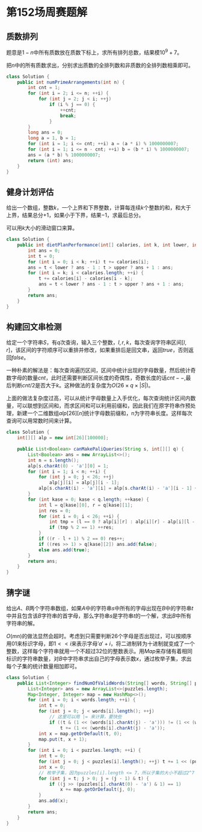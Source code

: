 # 第152场周赛题解

## 质数排列
题意是$1-n$中所有质数放在质数下标上，求所有排列总数，结果模$10^9+7$。

把$n$中的所有质数求出，分别求出质数的全排列数和非质数的全排列数相乘即可。
```java
class Solution {
    public int numPrimeArrangements(int n) {
        int cnt = 1;
        for (int i = 2; i <= n; ++i) {
            for (int j = 2; j < i; ++j)
                if (i % j == 0) {
                    ++cnt;
                    break;
                }
        }
        long ans = 0;
        long a = 1, b = 1;
        for (int i = 1; i <= cnt; ++i) a = (a * i) % 1000000007;
        for (int i = 1; i <= n - cnt; ++i) b = (b * i) % 1000000007;
        ans = (a * b) % 1000000007;
        return (int) ans;
    }
}
```

## 健身计划评估
给出一个数组，整数$k$，一个上界和下界整数，计算每连续$k$个整数的和，和大于上界，结果总分$+1$，如果小于下界，结果$-1$，求最后总分。

可以用$k$大小的滑动窗口来算。
```java
class Solution {
    public int dietPlanPerformance(int[] calories, int k, int lower, int upper) {
        int ans = 0;
        int t = 0;
        for (int i = 0; i < k; ++i) t += calories[i];
        ans = t < lower ? ans - 1 : t > upper ? ans + 1 : ans;
        for (int i = k; i < calories.length; ++i) {
            t += calories[i] - calories[i - k];
            ans = t < lower ? ans - 1 : t > upper ? ans + 1 : ans;
        }
        return ans;
    }
}
```

## 构建回文串检测
给定一个字符串$S$，有$q$次查询，输入三个整数，$l,r,k$，每次查询字符串区间$[l,r]$，该区间的字符顺序可以重排并修改，如果重排后是回文串，返回$true$，否则返回$false$。

一种朴素的解法是：每次查询遍历区间，区间中统计出现的字母数量，然后统计奇数字母的数量$cnt$，此时还需要判断区间长度的奇偶性，奇数长度的话$cnt--$,最后判断$cnt/2$是否大于$k$。这种做法的复杂度为$O(26\times q\times|S|)$。

上面的做法复杂度过高，可以从统计字母数量上入手优化，每次查询统计区间内数量，可以联想到区间和，而求区间和可以利用前缀和，因此我们在原字符串作预处理，新建一个二维数组$alp[26][n]$统计字母数前缀和，n为字符串长度。这样每次查询可以用常数时间来计算。

```java
class Solution {
    int[][] alp = new int[26][100000];
    
    public List<Boolean> canMakePaliQueries(String s, int[][] q) {
        List<Boolean> ans = new ArrayList<>();
        int n = s.length();
        alp[s.charAt(0) - 'a'][0] = 1;
        for (int i = 1; i < n; ++i) {
            for (int j = 0; j < 26; ++j)
                alp[j][i] = alp[j][i - 1];
            alp[s.charAt(i) - 'a'][i] = alp[s.charAt(i) - 'a'][i - 1] + 1;
        }
        for (int kase = 0; kase < q.length; ++kase) {
            int l = q[kase][0], r = q[kase][1];
            int res = 0;
            for (int i = 0; i < 26; ++i) {
                int tmp = (l == 0 ? alp[i][r] : alp[i][r] - alp[i][l - 1]);
                if (tmp % 2 == 1) ++res;
            }
            if ((r - l + 1) % 2 == 0) res++;
            if ((res >> 1) > q[kase][2]) ans.add(false);
            else ans.add(true);
        }
        return ans;
    }
}
```

## 猜字谜
给出$A$、$B$两个字符串数组，如果$A$中的字符串$s$中所有的字母出现在$B$中的字符串$t$中并且包含该$B$字符串的首字母，那么字符串$s$是字符串$t$的一个解，求出$B$中所有字符串的解。

$O(mn)$的做法显然会超时。考虑到只需要判断$26$个字母是否出现过，可以按顺序用$01$来标识字母，即$1<<i$来表示字母$'a'+i$，将二进制转为十进制就变成了一个整数，这样每个字符串就用一个不超过$32$位的整数表示。用$Map$来存储有着相同标识的字符串数量，对$B$中字符串求出自己的字母表示数$x$，通过枚举子集，求出每个子集的统计数量相加即可。

```java
class Solution {
    public List<Integer> findNumOfValidWords(String[] words, String[] puzzles) {
        List<Integer> ans = new ArrayList<>(puzzles.length);
        Map<Integer, Integer> map = new HashMap<>();
        for (int i = 0; i < words.length; ++i) {
            int t = 0;
            for (int j = 0; j < words[i].length(); ++j)
                // 这里可以用 |= 来计算，要快些
                if ((t & (1 << (words[i].charAt(j) - 'a'))) != (1 << (words[i].charAt(j) - 'a')))
                    t += (1 << (words[i].charAt(j) - 'a'));
            int x = map.getOrDefault(t, 0);
            map.put(t, x + 1);
        }
        for (int i = 0; i < puzzles.length; ++i) {
            int t = 0;
            for (int j = 0; j < puzzles[i].length(); ++j) t += 1 << (puzzles[i].charAt(j) - 'a');
            int x = 0;
            // 枚举子集，因为puzzles[i].length <= 7，所以子集的大小不超过2^7 = 128，加上puzzles.length<=1e4，因此总复杂度不超过1e6
            for (int j = t; j > 0; j = (j - 1) & t) {
                if ((j >> (puzzles[i].charAt(0) - 'a') & 1) == 1)
                    x += map.getOrDefault(j, 0);
            }
            ans.add(x);
        }
        return ans;
    }
}
```